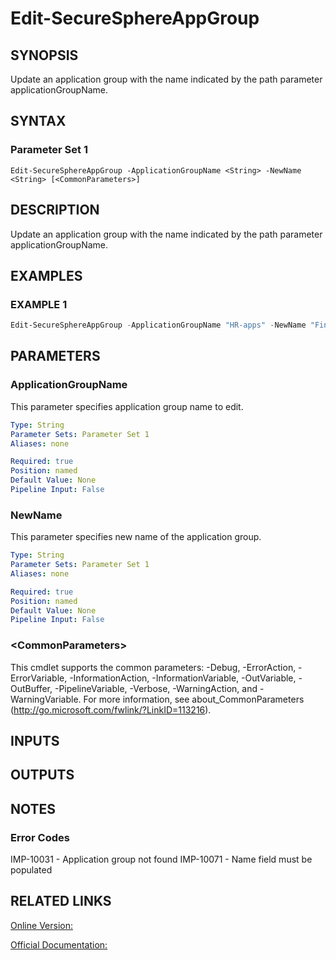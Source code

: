 ﻿# Edit-SecureSphereAppGroup

## SYNOPSIS
Update an application group with the name indicated by the path parameter applicationGroupName.

## SYNTAX

### Parameter Set 1
```
Edit-SecureSphereAppGroup -ApplicationGroupName <String> -NewName <String> [<CommonParameters>]
```

## DESCRIPTION
Update an application group with the name indicated by the path parameter applicationGroupName.

## EXAMPLES

### EXAMPLE 1

```powershell
Edit-SecureSphereAppGroup -ApplicationGroupName "HR-apps" -NewName "Finance-Lvl3apps"
```

## PARAMETERS

### ApplicationGroupName
This parameter specifies application group name to edit.

```yaml
Type: String
Parameter Sets: Parameter Set 1
Aliases: none

Required: true
Position: named
Default Value: None
Pipeline Input: False
```

### NewName
This parameter specifies new name of the application group.

```yaml
Type: String
Parameter Sets: Parameter Set 1
Aliases: none

Required: true
Position: named
Default Value: None
Pipeline Input: False
```

### \<CommonParameters\>
This cmdlet supports the common parameters: -Debug, -ErrorAction, -ErrorVariable, -InformationAction, -InformationVariable, -OutVariable, -OutBuffer, -PipelineVariable, -Verbose, -WarningAction, and -WarningVariable. For more information, see about_CommonParameters (http://go.microsoft.com/fwlink/?LinkID=113216).

## INPUTS

## OUTPUTS

## NOTES

### Error Codes
IMP-10031 - Application group not found
IMP-10071 - Name field must be populated

## RELATED LINKS

[Online Version:](https://github.com/akshinmustafayev/SecureSpherePS/tree/master/Documentation)

[Official Documentation:](https://docs.imperva.com/bundle/v13.6-api-reference-guide/page/61714.htm)



